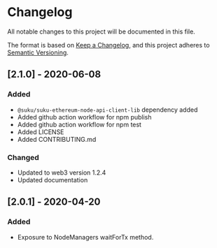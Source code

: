 # Changelog
All notable changes to this project will be documented in this file.

The format is based on [Keep a Changelog](https://keepachangelog.com/en/1.0.0/),
and this project adheres to [Semantic Versioning](https://semver.org/spec/v2.0.0.html).

## [2.1.0] - 2020-06-08
### Added
- `@suku/suku-ethereum-node-api-client-lib` dependency added
- Added github action workflow for npm publish
- Added github action workflow for npm test
- Added LICENSE
- Added CONTRIBUTING.md

### Changed
- Updated to web3 version 1.2.4
- Updated documentation

## [2.0.1] - 2020-04-20
### Added
- Exposure to NodeManagers waitForTx method. 
